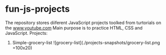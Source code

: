 # fun-js-projects

The repository stores diiferent JavaScript projects toolked from turtorials on the www.youtube.com
Main purpose is to practice HTML, CSS and JavaScript.
Projects:
1. Simple-grocery-list
![grocery-list](./projects-snapshots/grocery-list.png =100x20)
